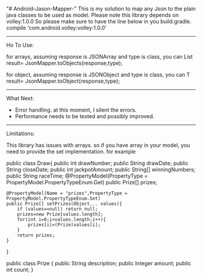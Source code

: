"# Android-Jason-Mapper-" 
This is my solution to map any Json to the plain java classes to be used as model.
Please note this library depends on volley:1.0.0
So please make sure to have the line below in you build.gradle.
compile 'com.android.volley:volley:1.0.0'

--------------------------------------------
Ho To Use:

for arrays, assuming response is JSONArray and type is class<T>, you can
List<T> result= JsonMapper.toObjects(response,type);

for object, assuming response is JSONObject and type is class<T>, you can
T result= JsonMapper.toObject(response,type);

--------------------------------------------
What Next:

- Error handling. at this moment, I silent the errors. 
- Performance needs to be tested and possibly improved.

--------------------------------------------
Limitations:

This library has issues with arrays. so if you have array in your model, you need to provide the set implementation. for example 

public class Draw{
    public int drawNumber;
    public String drawDate;
    public String closeDate;
    public int jackpotAmount;
    public String[] winningNumbers;
    public String raceTime;
    @PropertyModel(PropertyType = PropertyModel.PropertyTypeEnum.Get)
    public Prize[] prizes;

    @PropertyModel(Name = "prizes",PropertyType = PropertyModel.PropertyTypeEnum.Set)
    public Prize[] setPrizes(Object... values){
        if (values==null) return null;
        prizes=new Prize[values.length];
        for(int i=0;i<values.length;i++){
            prizes[i]=(Prize)values[i];
        }
        return prizes;
    }
}

public class Prize
{
    public String description;
    public Integer amount;
    public int count;
}
